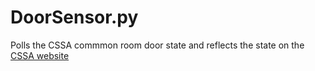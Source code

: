 # DoorSensor.py

Polls the CSSA commmon room door state and reflects the state on the [CSSA website](http://cs.club.anu.edu.au/)
